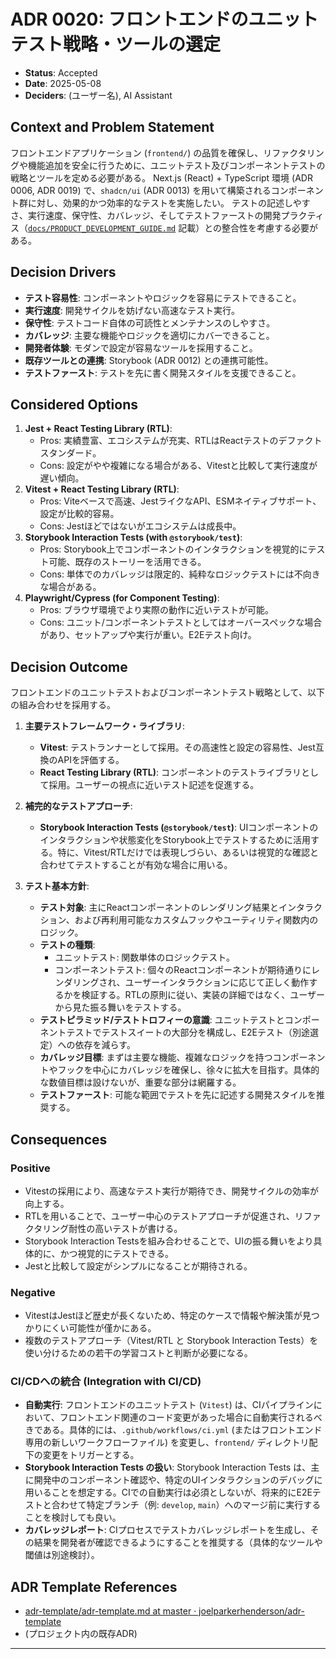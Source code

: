 # ADR 0020: フロントエンドのユニットテスト戦略・ツールの選定

* **Status**: Accepted
* **Date**: 2025-05-08
* **Deciders**: (ユーザー名), AI Assistant

## Context and Problem Statement

フロントエンドアプリケーション (`frontend/`) の品質を確保し、リファクタリングや機能追加を安全に行うために、ユニットテスト及びコンポーネントテストの戦略とツールを定める必要がある。
Next.js (React) + TypeScript 環境 (ADR 0006, ADR 0019) で、`shadcn/ui` (ADR 0013) を用いて構築されるコンポーネント群に対し、効果的かつ効率的なテストを実施したい。
テストの記述しやすさ、実行速度、保守性、カバレッジ、そしてテストファーストの開発プラクティス（[`docs/PRODUCT_DEVELOPMENT_GUIDE.md`](../../PRODUCT_DEVELOPMENT_GUIDE.md) 記載）との整合性を考慮する必要がある。

## Decision Drivers

* **テスト容易性**: コンポーネントやロジックを容易にテストできること。
* **実行速度**: 開発サイクルを妨げない高速なテスト実行。
* **保守性**: テストコード自体の可読性とメンテナンスのしやすさ。
* **カバレッジ**: 主要な機能やロジックを適切にカバーできること。
* **開発者体験**: モダンで設定が容易なツールを採用すること。
* **既存ツールとの連携**: Storybook (ADR 0012) との連携可能性。
* **テストファースト**: テストを先に書く開発スタイルを支援できること。

## Considered Options

1. **Jest + React Testing Library (RTL)**:
    * Pros: 実績豊富、エコシステムが充実、RTLはReactテストのデファクトスタンダード。
    * Cons: 設定がやや複雑になる場合がある、Vitestと比較して実行速度が遅い傾向。
2. **Vitest + React Testing Library (RTL)**:
    * Pros: Viteベースで高速、JestライクなAPI、ESMネイティブサポート、設定が比較的容易。
    * Cons: Jestほどではないがエコシステムは成長中。
3. **Storybook Interaction Tests (with `@storybook/test`)**:
    * Pros: Storybook上でコンポーネントのインタラクションを視覚的にテスト可能、既存のストーリーを活用できる。
    * Cons: 単体でのカバレッジは限定的、純粋なロジックテストには不向きな場合がある。
4. **Playwright/Cypress (for Component Testing)**:
    * Pros: ブラウザ環境でより実際の動作に近いテストが可能。
    * Cons: ユニット/コンポーネントテストとしてはオーバースペックな場合があり、セットアップや実行が重い。E2Eテスト向け。

## Decision Outcome

フロントエンドのユニットテストおよびコンポーネントテスト戦略として、以下の組み合わせを採用する。

1. **主要テストフレームワーク・ライブラリ**:
    * **Vitest**: テストランナーとして採用。その高速性と設定の容易性、Jest互換のAPIを評価する。
    * **React Testing Library (RTL)**: コンポーネントのテストライブラリとして採用。ユーザーの視点に近いテスト記述を促進する。

2. **補完的なテストアプローチ**:
    * **Storybook Interaction Tests (`@storybook/test`)**: UIコンポーネントのインタラクションや状態変化をStorybook上でテストするために活用する。特に、Vitest/RTLだけでは表現しづらい、あるいは視覚的な確認と合わせてテストすることが有効な場合に用いる。

3. **テスト基本方針**:
    * **テスト対象**: 主にReactコンポーネントのレンダリング結果とインタラクション、および再利用可能なカスタムフックやユーティリティ関数内のロジック。
    * **テストの種類**:
        * ユニットテスト: 関数単体のロジックテスト。
        * コンポーネントテスト: 個々のReactコンポーネントが期待通りにレンダリングされ、ユーザーインタラクションに応じて正しく動作するかを検証する。RTLの原則に従い、実装の詳細ではなく、ユーザーから見た振る舞いをテストする。
    * **テストピラミッド/テストトロフィーの意識**: ユニットテストとコンポーネントテストでテストスイートの大部分を構成し、E2Eテスト（別途選定）への依存を減らす。
    * **カバレッジ目標**: まずは主要な機能、複雑なロジックを持つコンポーネントやフックを中心にカバレッジを確保し、徐々に拡大を目指す。具体的な数値目標は設けないが、重要な部分は網羅する。
    * **テストファースト**: 可能な範囲でテストを先に記述する開発スタイルを推奨する。

## Consequences

### Positive

* Vitestの採用により、高速なテスト実行が期待でき、開発サイクルの効率が向上する。
* RTLを用いることで、ユーザー中心のテストアプローチが促進され、リファクタリング耐性の高いテストが書ける。
* Storybook Interaction Testsを組み合わせることで、UIの振る舞いをより具体的に、かつ視覚的にテストできる。
* Jestと比較して設定がシンプルになることが期待される。

### Negative

* VitestはJestほど歴史が長くないため、特定のケースで情報や解決策が見つかりにくい可能性が僅かにある。
* 複数のテストアプローチ（Vitest/RTL と Storybook Interaction Tests）を使い分けるための若干の学習コストと判断が必要になる。

### CI/CDへの統合 (Integration with CI/CD)

* **自動実行**: フロントエンドのユニットテスト (`Vitest`) は、CIパイプラインにおいて、フロントエンド関連のコード変更があった場合に自動実行されるべきである。具体的には、`.github/workflows/ci.yml` (またはフロントエンド専用の新しいワークフローファイル) を変更し、`frontend/` ディレクトリ配下の変更をトリガーとする。
* **Storybook Interaction Tests の扱い**: Storybook Interaction Tests は、主に開発中のコンポーネント確認や、特定のUIインタラクションのデバッグに用いることを想定する。CIでの自動実行は必須としないが、将来的にE2Eテストと合わせて特定ブランチ（例: `develop`, `main`）へのマージ前に実行することを検討しても良い。
* **カバレッジレポート**: CIプロセスでテストカバレッジレポートを生成し、その結果を開発者が確認できるようにすることを推奨する（具体的なツールや閾値は別途検討）。

## ADR Template References

* [adr-template/adr-template.md at master · joelparkerhenderson/adr-template](https://github.com/joelparkerhenderson/adr-template/blob/master/template/adr-template.md)
* (プロジェクト内の既存ADR)

---
